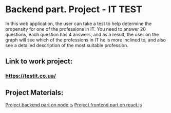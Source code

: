 # Backend part. Project - IT TEST

In this web application, the user can take a test to help determine the propensity for one of the professions in IT. You need to answer 20 questions, each question has 4 answers, and as a result, the user on the graph will see which of the professions in IT he is more inclined to, and also see a detailed description of the most suitable profession.

## Link to work project:

### https://testit.co.ua/

## Project Materials:

[Project backend part on node.js](https://github.com/VitaliiKalinbet/test_it_backend)
[Project frontend part on react.js](https://github.com/VitaliiKalinbet/test_it_frontend)
